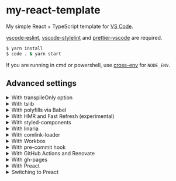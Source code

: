 # my-react-template

My simple React + TypeScript template for [VS Code](https://code.visualstudio.com).

[vscode-eslint](https://marketplace.visualstudio.com/items?itemName=dbaeumer.vscode-eslint), [vscode-stylelint](https://marketplace.visualstudio.com/items?itemName=stylelint.vscode-stylelint) and [prettier-vscode](https://marketplace.visualstudio.com/items?itemName=esbenp.prettier-vscode) are required.

```sh
$ yarn install
$ code . & yarn start
```

If you are running in cmd or powershell, use [cross-env](https://github.com/kentcdodds/cross-env) for `NODE_ENV`.

## Advanced settings

<details>
<summary>With transpileOnly option</summary><br>

See also:

- <https://github.com/TypeStrong/ts-loader/tree/v7.0.2#transpileonly>
- <https://www.typescriptlang.org/docs/handbook/tsconfig-json.html#using-tsconfigjson>

[webpack.config.js](webpack.config.js)

```diff
{
  module: {
    rules: [
      {
        test: /\.[tj]sx?$/,
-       loader: "ts-loader",
+       loader: "ts-loader?transpileOnly",
        exclude: /node_modules/,
      },
    ],
  },
}
```

[package.json](package.json)

```diff
{
  "scripts": {
+   "lint:type": "tsc -p . --noEmit",
  }
}
```

</details>

<details>
<summary>With tslib</summary><br>

See also:

- <https://www.typescriptlang.org/docs/handbook/release-notes/typescript-2-1.html#support-for-external-helpers-library-tslib>
- <https://github.com/microsoft/tslib/tree/2.0.1#installing>

```sh
$ yarn add tslib
```

[tsconfig.json](tsconfig.json)

```diff
{
  "compilerOptions": {
    "outDir": "dist", // for allowJs
+   "importHelpers": true,
  }
}
```

</details>

<details>
<summary>With polyfills via Babel</summary><br>

See also:

- <https://devblogs.microsoft.com/typescript/typescript-and-babel-7>
- <https://github.com/Microsoft/TypeScript-Babel-Starter>
- <https://github.com/babel/babel-loader/tree/v8.1.0#usage>
- <https://babeljs.io/docs/en/babel-plugin-transform-typescript#caveats>
- <https://github.com/babel/babel/issues/10008>
- <https://babeljs.io/docs/en/babel-preset-env#usebuiltins>
- <https://github.com/zloirock/core-js/tree/v3.6.5#babelpreset-env>
- <https://babeljs.io/docs/en/babel-plugin-transform-runtime#corejs>

```sh
$ yarn remove ts-loader
$ yarn add -D babel-loader @babel/core @babel/preset-{typescript,react,env} @babel/plugin-transform-runtime
$ yarn add core-js @babel/runtime
```

The `@babel/preset-typescript` is not enough to convert all TypeScript syntaxes.
If you want to use the `enum` syntax or stage 3 syntaxes, please set up additional plugins.

[webpack.config.js](webpack.config.js)

```diff
{
  module: {
    rules: [
      {
        test: /\.[tj]sx?$/,
-       loader: "ts-loader",
+       loader: "babel-loader",
        exclude: /node_modules/,
      },
    ],
  },
}
```

[tsconfig.json](tsconfig.json)

```diff
{
  "compilerOptions": {
-   "target": "es6",
+   "target": "esnext",
    "outDir": "dist", // for allowJs
+   "noEmit": true,
+   "isolatedModules": true,
  }
}
```

babel.config.js

```js
module.exports = {
  presets: [
    [
      "@babel/env",
      { useBuiltIns: "usage", corejs: require("core-js/package.json").version },
    ],
    "@babel/react",
    "@babel/typescript",
  ],
  plugins: [
    [
      "@babel/transform-runtime",
      { version: require("@babel/runtime/package.json").version },
    ],
  ],
};
```

[package.json](package.json)

```diff
{
  "scripts": {
+   "lint:type": "tsc",
  }
}
```

</details>

<details>
<summary>With HMR and Fast Refresh (experimental)</summary><br>

See also:

- "With polyfills via Babel" section in this README
- <https://webpack.js.org/guides/hot-module-replacement>
- <https://github.com/facebook/create-react-app/blob/v3.4.1/packages/react-scripts/config/webpack.config.js>
- <https://github.com/facebook/react/issues/16604>
- <https://github.com/pmmmwh/react-refresh-webpack-plugin>

```sh
$ yarn add -D style-loader react-refresh @pmmmwh/react-refresh-webpack-plugin
```

</details>

<details>
<summary>With styled-components</summary><br>

See also:

- <https://styled-components.com/docs/api#typescript>
- <https://styled-components.com/docs/tooling#typescript-plugin>
- <https://github.com/Igorbek/typescript-plugin-styled-components>
- <https://styled-components.com/docs/tooling#stylelint>
- <https://github.com/stylelint/stylelint/issues/4481>
- <https://github.com/styled-components/stylelint-processor-styled-components/issues/278>

```sh
$ yarn add styled-components
$ yarn add -D @types/styled-components typescript-plugin-styled-components stylelint-config-styled-components
```

Since styled-components uses [stylis](https://github.com/thysultan/stylis.js), there is no need to configure [sass-loader](https://github.com/webpack-contrib/sass-loader), [Autoprefixer](https://github.com/postcss/autoprefixer) and [CSS Modules](https://github.com/css-modules/css-modules) (`css-loader?modules`).

If you do not import CSS files, you do not need `css-loader`, `mini-css-extract-plugin` and `optimize-css-assets-webpack-plugin`.

[webpack.config.js](webpack.config.js)

```diff
+ const scTransformer = require("typescript-plugin-styled-components").default;

{
  module: {
    rules: [
      {
        test: /\.[tj]sx?$/,
        loader: "ts-loader",
+       options: {
+         getCustomTransformers: () => ({
+           before: [scTransformer({ minify: true })],
+         }),
+       },
        exclude: /node_modules/,
      },
    ],
  },
}
```

[.stylelintrc.js](.stylelintrc.js)

```diff
module.exports = {
  extends: [
    "stylelint-config-standard",
+   "stylelint-config-styled-components",
  ],
  rules: {
+   "declaration-empty-line-before": null,
  },
}
```

[src/index.tsx](src/index.tsx)

```tsx
import React from "react";
import ReactDOM from "react-dom";
import styled from "styled-components";

const Title = styled.h1`
  font-size: 1.5em;
  text-align: center;
`;

ReactDOM.render(<Title>Hello, React!</Title>, document.getElementById("root"));
```

</details>

<details>
<summary>With linaria</summary><br>

The following example requires a Babel configuration.

See also:

- "With polyfills via Babel" section in this README
- <https://github.com/callstack/linaria/issues/420>
- <https://github.com/callstack/linaria/blob/v1.4.0-beta.10/docs/BUNDLERS_INTEGRATION.md>
- <https://github.com/callstack/linaria/issues/197>
- <https://github.com/callstack/linaria/blob/v1.4.0-beta.10/docs/LINTING.md>
- <https://github.com/callstack/linaria/issues/614>

```sh
$ yarn add linaria@beta
$ echo '.linaria-cache' >> .gitignore
```

Since linaria uses [stylis](https://github.com/thysultan/stylis.js) (as well as styled-components), there is no need to configure [sass-loader](https://github.com/webpack-contrib/sass-loader), [Autoprefixer](https://github.com/postcss/autoprefixer) and [CSS Modules](https://github.com/css-modules/css-modules).

[webpack.config.js](webpack.config.js)

```diff
{
  module: {
    rules: [
      {
        test: /\.[tj]sx?$/,
-       loader: "babel-loader",
+       use: ["babel-loader", `linaria/loader?sourceMap=${dev}`],
        exclude: /node_modules/,
      },
    ],
  },
}
```

[.stylelintrc.js](.stylelintrc.js)

```diff
module.exports = {
  rules: {
+   "declaration-empty-line-before": null,
  },
- ignoreFiles: ["node_modules/**", "dist"],
+ ignoreFiles: ["node_modules/**", "dist", ".linaria-cache"],
}
```

[src/index.tsx](src/index.tsx)

```tsx
import { styled } from "linaria/react";
import React from "react";
import ReactDOM from "react-dom";

const Title = styled.h1`
  font-size: 1.5em;
  text-align: center;
`;

ReactDOM.render(<Title>Hello, React!</Title>, document.getElementById("root"));
```

</details>

<details>
<summary>With comlink-loader</summary><br>

See also:

- <https://github.com/GoogleChromeLabs/comlink-loader/tree/2.0.0#singleton-mode>
- <https://github.com/GoogleChromeLabs/comlink-loader/issues/1>
- <https://github.com/webpack-contrib/worker-loader/issues/142>
- <https://github.com/GoogleChromeLabs/comlink-loader/blob/2.0.0/src/index.js#L38>

```sh
$ yarn add -D comlink-loader
```

[webpack.config.js](webpack.config.js)

```diff
{
+ output: { globalObject: "self" },
  module: {
    rules: [
+     {
+       test: /\.?worker\.[tj]s$/,
+       loader: "comlink-loader?singleton&name=[name].js",
+     },
      {
        test: /\.[tj]sx?$/,
        loader: "ts-loader",
        exclude: /node_modules/,
      },
    ],
  },
}
```

src/worker.ts

```ts
/* eslint-disable @typescript-eslint/require-await */

export async function greet(subject: string): Promise<string> {
  return `Hello, ${subject}!`;
}
```

[src/index.tsx](src/index.tsx)

```diff
+ import { greet } from "./worker";

+ (async () => console.log(await greet("dog")))();
```

</details>

<details>
<summary>With Workbox</summary><br>

See also:

- <https://developers.google.com/web/tools/workbox/guides/generate-service-worker/webpack>
- <https://developers.google.com/web/tools/workbox/guides/codelabs/webpack#optional-config>

```sh
$ yarn add -D workbox-webpack-plugin
```

[webpack.config.js](webpack.config.js)

```diff
+ const { GenerateSW } = require("workbox-webpack-plugin");

{
  plugins: [
    new MiniCssExtractPlugin(),
+   new GenerateSW({
+     clientsClaim: true,
+     skipWaiting: true,
+     inlineWorkboxRuntime: true,
+     sourcemap: dev
+   }),
  ],
}
```

[src/index.ejs](src/index.ejs)

```diff
<html>
  <body>
    <div id="root"></div>
+   <!-- prettier-ignore -->
+   <script>
+     addEventListener("load",_=>navigator.serviceWorker.register("./service-worker.js"))
+   </script>
  </body>
</html>
```

</details>

<details>
<summary>With pre-commit hook</summary><br>

See also:

- <https://github.com/typicode/husky/tree/v4.2.5#install>
- <https://github.com/okonet/lint-staged/tree/v10.2.13#examples>

```sh
$ yarn add -D husky lint-staged
```

[package.json](package.json)

```diff
{
+ "husky": {
+   "hooks": {
+     "pre-commit": "lint-staged"
+   }
+ },
+ "lint-staged": {
+   "src/**": "stylelint --fix",
+   "src/**/*.[tj]s{,x}": "eslint --fix",
+   "*": "prettier -wu"
+ }
}
```

If the outputs conflict, you can run tasks serially with `lint-staged -p false`.

</details>

<details>
<summary>With GitHub Actions and Renovate</summary><br>

See also:

- <https://docs.github.com/en/actions/language-and-framework-guides/using-nodejs-with-github-actions>
- <https://docs.renovatebot.com/install-github-app/>
- <https://github.com/ahuglajbclajep/renovate-config>
- <https://docs.renovatebot.com/configuration-options/#includeforks>

.github/workflows/lint.yml

```yaml
name: lint
on: push
jobs:
  lint:
    strategy:
      fail-fast: false
      matrix:
        npm-lint-script: [ts, css, format]
    runs-on: ubuntu-latest
    steps:
      - uses: actions/checkout@v2
      - uses: actions/setup-node@v1
        with:
          node-version: 12
      - uses: actions/cache@v2
        with:
          path: ~/.cache/yarn
          key: yarn-${{ hashFiles('**/yarn.lock') }}
          restore-keys: yarn-
      - run: yarn install --frozen-lockfile
      - run: yarn lint:${{ matrix.npm-lint-script }}
```

If you want to use the `npm`, change it as follows:

```diff
     - uses: actions/cache@v2
       with:
-         path: ~/.cache/yarn
-         key: yarn-${{ hashFiles('**/yarn.lock') }}
-         restore-keys: yarn-
-     - run: yarn install --frozen-lockfile
-     - run: yarn lint:${{ matrix.npm-lint-script }}
+         path: ~/.npm
+         key: npm-${{ hashFiles('**/package-lock.json') }}
+         restore-keys: npm-
+     - run: npm ci
+     - run: npm run lint:${{ matrix.npm-lint-script }}
```

.github/renovate.json

```json
{
  "extends": ["github>ahuglajbclajep/renovate-config"]
}
```

</details>

<details>
<summary>With gh-pages</summary><br>

```sh
$ yarn add -D gh-pages
```

[package.json](package.json)

```diff
{
  "scripts": {
-   "build": "NODE_ENV=production webpack -p",
+   "build": "rm -rf && NODE_ENV=production webpack -p",
+   "deploy": "npm run build && gh-pages -d dist",
  }
}
```

You need to use [rimraf](https://github.com/isaacs/rimraf) instead of `rm -rf` to run in cmd, and you also need to use [run-s](https://github.com/mysticatea/npm-run-all/blob/master/docs/run-s.md) instead of `&&` to run in powershell (before 7).

</details>

<details>
<summary>With Preact</summary><br>

See also:

- <https://preactjs.com/guide/v10/differences-to-react>
- <https://github.com/yannickcr/eslint-plugin-react/issues/1955>
- <https://github.com/preactjs/preact-cli/blob/v3.0.1/.eslintrc#L20>

```sh
$ yarn remove {,@types/}react{,-dom}
$ yarn add preact
```

[tsconfig.json](tsconfig.json)

```diff
{
  "compilerOptions": {
    "jsx": "react",
+   "jsxFactory": "h",
+   "jsxFragmentFactory": "Fragment"
  }
}
```

[.eslintrc.json](.eslintrc.json)

```diff
{
- "settings": { "react": { "version": "detect" } },
+ "settings": { "react": { "version": "preact", "pragma": "h" } },

  "rules": {
    "react/prop-types": "off",
+   "react/no-unknown-property": [2, { "ignore": ["class"] }]
  }
}
```

[src/index.tsx](src/index.tsx)

```tsx
import { h, render } from "preact";

// eslint-disable-next-line @typescript-eslint/no-non-null-assertion
render(<h1>Hello, Preact!</h1>, document.getElementById("root")!);
```

</details>

<details>
<summary>Switching to Preact</summary><br>

See also:

- <https://preactjs.com/guide/v10/getting-started#aliasing-react-to-preact>
- <https://www.typescriptlang.org/docs/handbook/module-resolution.html#path-mapping>
- <https://github.com/preactjs/preact/issues/2150>

```sh
$ yarn remove {,@types/}react{,-dom}
$ yarn add preact
```

[webpack.config.js](webpack.config.js)

```diff
{
- resolve: { extensions: [".ts", ".tsx", ".js", ".jsx"] },
+ resolve: {
+   extensions: [".ts", ".tsx", ".js", ".jsx"],
+   alias: {
+     react: "preact/compat",
+     "react-dom": "preact/compat",
+   },
+ },
}
```

[tsconfig.json](tsconfig.json)

```diff
{
  "compilerOptions": {
    "moduleResolution": "node",
+   "baseUrl": ".",
+   "paths": {
+     "react": ["node_modules/preact/compat"],
+     "react-dom": ["node_modules/preact/compat"]
+   }
  }
}
```

[.eslintrc.json](.eslintrc.json)

```diff
{
- "settings": { "react": { "version": "detect" } },
+ "settings": { "react": { "version": "preact" } },
}
```

[src/declares.d.ts](src/declares.d.ts)

```ts
// define the missing types yourself
declare namespace React {
  type ChangeEvent<T extends EventTarget> = JSX.TargetedEvent<T>;
}
```

Type definitions with `type` can not be overridden, so type annotations must be added for things like `e.target`.

</details>

